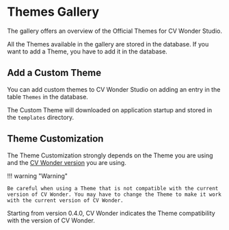 # Themes Gallery

The gallery offers an overview of the Official Themes for CV Wonder Studio.

All the Themes available in the gallery are stored in the database.
If you want to add a Theme, you have to add it in the database.

## Add a Custom Theme

You can add custom themes to CV Wonder Studio on adding an entry in the table `Themes` in the database.

The Custom Theme will downloaded on application startup and stored in the `templates` directory.

## Theme Customization

The Theme Customization strongly depends on the Theme you are using and the [CV Wonder version](https://github.com/germainlefebvre4/cvwonder/releases) you are using.

!!! warning "Warning"

    Be careful when using a Theme that is not compatible with the current version of CV Wonder. You may have to change the Theme to make it work with the current version of CV Wonder.

Starting from version 0.4.0, CV Wonder indicates the Theme compatibility with the version of CV Wonder.
